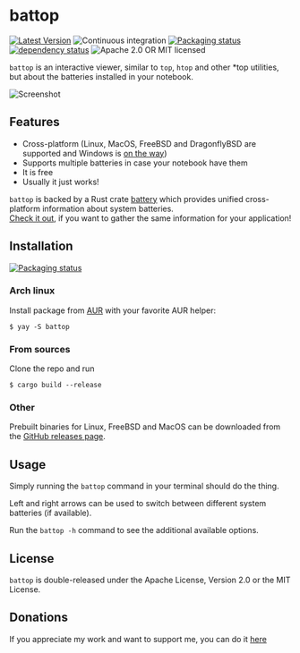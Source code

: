 # battop

[![Latest Version](https://img.shields.io/crates/v/battop.svg)](https://crates.io/crates/battop)
![Continuous integration](https://github.com/svartalf/rust-battop/workflows/Continuous%20integration/badge.svg)
[![Packaging status](https://repology.org/badge/tiny-repos/battop.svg)](https://repology.org/project/battop/versions)
[![dependency status](https://deps.rs/crate/battop/0.2.4/status.svg)](https://deps.rs/crate/battop/0.2.4)
![Apache 2.0 OR MIT licensed](https://img.shields.io/badge/license-Apache2.0%2FMIT-blue.svg)

`battop` is an interactive viewer, similar to `top`, `htop` and other *top utilities,
but about the batteries installed in your notebook.

![Screenshot](https://raw.githubusercontent.com/svartalf/rust-battop/master/assets/screenshot.png)

## Features

 * Cross-platform (Linux, MacOS, FreeBSD and DragonflyBSD are supported and Windows is [on the way](https://github.com/svartalf/rust-battop/issues/5))
 * Supports multiple batteries in case your notebook have them 
 * It is free
 * Usually it just works!

`battop` is backed by a Rust crate [battery](https://crates.io/crates/battery)
which provides unified cross-platform information about system batteries.\
[Check it out](https://github.com/svartalf/rust-battery),
if you want to gather the same information for your application!

## Installation

[![Packaging status](https://repology.org/badge/vertical-allrepos/battop.svg)](https://repology.org/project/battop/versions)

### Arch linux

Install package from [AUR](https://aur.archlinux.org/packages/battop/) with your favorite AUR helper:

```
$ yay -S battop
```

### From sources

Clone the repo and run

```
$ cargo build --release
```

### Other

Prebuilt binaries for Linux, FreeBSD and MacOS can be downloaded from the [GitHub releases page](https://github.com/svartalf/rust-battop/releases).

## Usage

Simply running the `battop` command in your terminal should do the thing.

Left and right arrows can be used to switch between different system batteries (if available).

Run the `battop -h` command to see the additional available options.

## License

`battop` is double-released under the Apache License, Version 2.0 or the MIT License.

## Donations

If you appreciate my work and want to support me, you can do it [here](https://svartalf.info/donate/)

